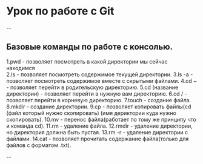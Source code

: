 # Урок по работе с Git


--


## Базовые команды по работе с консолью. 


1.pwd - позволяет посмотреть в какой директории мы сейчас находимся  
2.ls - позволяет посмотреть содержимое текущей директории. 
3.ls -a - позволяет посмотреть содержимое вместе с скрытыми файлами. 
4.cd ~ - позволяет перейти в родительскую директорию. 
5.cd (название директории) - позволяет перейти в нужную вам директорию. 
6.cd / - позволяет перейти в корневую директорию. 
7.touch - создание файла. 
8.mkdir - создание директории. 
9.cp - позволяет копировать файлы(cd (файл который нужно скопировать) (имя дериктории куда нужно скопировать). 
10.mv - перенос файла(работает по тому же принципу что и команда cd). 
11.rm - удаление файла. 
12.rmdir - удаление директории, но директория должна быть пустая. 
13.rm -r - удаление директории с файлами. 
14.cat - позволяет прочитать содержание файла(только для файлов с форматом .txt). 


--